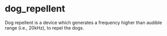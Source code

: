 # dog_repellent
Dog repellent is a device which generates a frequency higher than audible range (i.e., 20kHz), to repel the dogs.
